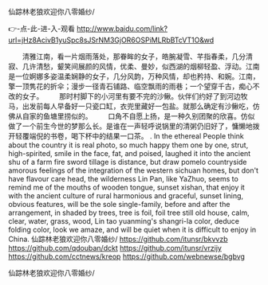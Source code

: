 
仙踪林老狼欢迎你八零婚纱/




👉-点-此-进-入-观看  http://www.baidu.com/link?url=jHz8AcivB1yuSpc8sJSrNM3GjOR6OSPiMLRbBTcVT1O&wd




　　清雅江南，看一片烟雨落处，那眷眸的女子，皓腕凝雪、芊指春柔，几分清寂、几许清愁，颦笑间展颜的风情，优柔、曼妙，似西湖的烟柳轻盈、浮动。江南是一位婀娜多姿温柔娴静的女子，几分风韵，万种风情，却也矜持、和婉。江南，擎一顶隽花的折伞；漫步一径青石铺路、临空飘雨的雨巷；一个望穿千古，痴心不改的女子。
　　那时村脚下的小河里有要不完的沙鳅。伙伴们约好了到河边牧马，出发前每人早备好一只瓷口缸，衣兜里藏好一包盐。就那么确定有沙鳅吃，仿佛从自家的鱼塘里捞似的。
　　口角不自愿上扬，是一种久别团聚的欣喜。仿似做了一个前生今世的梦那么长。是谁在一声轻呼说锅里的清粥仍旧好了，慵懒地拨开轻覆端倪的书卷，喝下杯中的结果一口茶。
.
In the ethereal
People think about the country it is real photo, so much happy them one by one, strut, high-spirited, smile in the face, fat, and poised, laughed it into the ancient shu of a farm fire sword tillage is distance, but draw pomelo countryside amorous feelings of the integration of the western sichuan homes, but don't have flavour care head, the wilderness Lin Pan, like YaZhuo, seems to remind me of the mouths of wooden tongue, sunset xishan, that enjoy it with the ancient culture of rural harmonious and graceful, sunset lining, obvious features, will be the sole single-family, before and after the arrangement, in shaded by trees, tree is foil, foil tree still old house, calm, clear, water, grass, wood, Lin tao yuanming's shangri-la color, deduce folding color, look we amaze, and will be quiet when it is difficult to enjoy in China.
仙踪林老狼欢迎你八零婚纱/ https://github.com/itunsr/bkvvzb
https://github.com/qdouban/dckt
https://github.com/itunsr/vrzijy
https://github.com/cctnews/kreop
https://github.com/webnewse/bgbvg





仙踪林老狼欢迎你八零婚纱/
